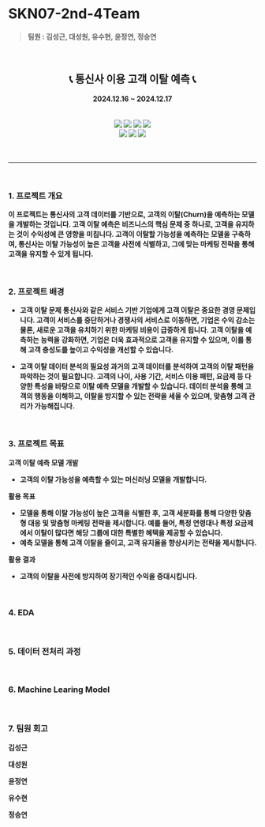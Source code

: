# SKN07-2nd-4Team 

> **팀원 : 김성근, 대성원, 유수현, 윤정연, 정승연**
</br>

<div align="center">
  <h2><strong> 📞 통신사 이용 고객 이탈 예측 📞 </h2></strog>
  2024.12.16 ~ 2024.12.17 
</div>
<br><br>
<div align="center">
    <div>
        <img src="https://img.shields.io/badge/Visual%20Studio%20Code-007ACC?style=flat&logo=Visual%20Studio%20Code&logoColor=white"/>
        <img src="https://img.shields.io/badge/Python-3776AB?style=flat&logo=Python&logoColor=white"/>
        <img src="https://img.shields.io/badge/Machine%20Learning-FF6F00?style=flat&logo=Artificial%20Intelligence&logoColor=white"/>
        <img src="https://img.shields.io/badge/scikit--learn-F7931E?style=flat&logo=scikit-learn&logoColor=white"/>
        <br/>
        <img src="https://img.shields.io/badge/Git-F05032?style=flat&logo=Git&logoColor=white"/>
        <img src="https://img.shields.io/badge/GitHub-181717?style=flat&logo=GitHub&logoColor=white"/>
        <img src="https://img.shields.io/badge/Discord-5865F2?style=flat&logo=Discord&logoColor=white"/>
    </div>
</div>
<br><br>
    
---
<br>

### 1. 프로젝트 개요 
이 프로젝트는 통신사의 고객 데이터를 기반으로, 고객의 이탈(Churn)을 예측하는 모델을 개발하는 것입니다.
고객 이탈 예측은 비즈니스의 핵심 문제 중 하나로, 고객을 유지하는 것이 수익성에 큰 영향을 미칩니다.
고객이 이탈할 가능성을 예측하는 모델을 구축하여, 통신사는 이탈 가능성이 높은 고객을 사전에 식별하고, 그에 맞는 마케팅 전략을 통해 고객을 유지할 수 있게 됩니다.

</br>

### 2. 프로젝트 배경 
- 고객 이탈 문제
통신사와 같은 서비스 기반 기업에게 고객 이탈은 중요한 경영 문제입니다.
고객이 서비스를 중단하거나 경쟁사의 서비스로 이동하면, 기업은 수익 감소는 물론, 새로운 고객을 유치하기 위한 마케팅 비용이 급증하게 됩니다. 
고객 이탈을 예측하는 능력을 강화하면, 기업은 더욱 효과적으로 고객을 유지할 수 있으며, 이를 통해 고객 충성도를 높이고 수익성을 개선할 수 있습니다.

- 고객 이탈 데이터 분석의 필요성
과거의 고객 데이터를 분석하여 고객의 이탈 패턴을 파악하는 것이 필요합니다.
고객의 나이, 사용 기간, 서비스 이용 패턴, 요금제 등 다양한 특성을 바탕으로 이탈 예측 모델을 개발할 수 있습니다.
데이터 분석을 통해 고객의 행동을 이해하고, 이탈을 방지할 수 있는 전략을 세울 수 있으며, 맞춤형 고객 관리가 가능해집니다.
</br>

### 3. 프로젝트 목표 

고객 이탈 예측 모델 개발
- 고객의 이탈 가능성을 예측할 수 있는 머신러닝 모델을 개발합니다.

활용 목표
- 모델을 통해 이탈 가능성이 높은 고객을 식별한 후, 고객 세분화를 통해 다양한 맞춤형 대응 및 맞춤형 마케팅 전략을 제시합니다.
  예를 들어, 특정 연령대나 특정 요금제에서 이탈이 많다면 해당 그룹에 대한 특별한 혜택을 제공할 수 있습니다.
- 예측 모델을 통해 고객 이탈을 줄이고, 고객 유지율을 향상시키는 전략을 제시합니다.

활용 결과
- 고객의 이탈을 사전에 방지하여 장기적인 수익을 증대시킵니다.


</br>

### 4. EDA 

</br>

### 5. 데이터 전처리 과정

</br>

### 6. Machine Learing Model

</br>

### 7. 팀원 회고
김성근
>
>
대성원
>
>
윤정연
>
>
유수현
>
>
정승연
>
>
</br>
